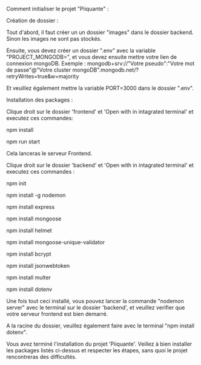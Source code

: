 Comment initialiser le projet "Piiquante" :

Création de dossier :

Tout d'abord, il faut créer un un dossier "images" dans le dossier backend. Sinon les images ne sont pas stockés.

Ensuite, vous devez créer un dossier ".env" avec la variable "PROJECT_MONGODB=", et vous devez ensuite mettre votre lien de connexion mongoDB. Exemple : mongodb+srv://"Votre pseudo":"Votre mot de passe"@"Votre cluster mongoDB".mongodb.net/?retryWrites=true&w=majority

Et veuillez également mettre la variable PORT=3000 dans le dossier ".env".

Installation des packages : 

Clique droit sur le dossier 'frontend' et 'Open with in intagrated terminal' et executez ces commandes:

npm install

npm run start

Cela lanceras le serveur Frontend.

Clique droit sur le dossier 'backend' et 'Open with in intagrated terminal' et executez ces commandes :

npm init

npm install -g nodemon

npm install express

npm install mongoose

npm install helmet

npm install mongoose-unique-validator

npm install bcrypt

npm install jsonwebtoken

npm install multer

npm install dotenv   

Une fois tout ceci installé, vous pouvez lancer la commande "nodemon server" avec le terminal sur le dossier 'backend', et veuillez verifier que votre serveur frontend est bien demarré.

A la racine du dossier, veuillez également faire avec le terminal "npm install dotenv".

Vous avez terminé l'installation du projet 'Piiquante'. Veillez à bien installer les packages listés ci-dessus et respecter les étapes, sans quoi le projet rencontreras des difficultés.


